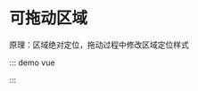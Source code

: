 # 可拖动区域

原理：区域绝对定位，拖动过程中修改区域定位样式

::: demo vue

<template>

<div class='box'>
  <div class='drag-div' :style={top,left} @mousedown="mousedown" @mouseup="mouseup" @mouseleave="mouseleave" @mousemove="mousemove">
  </div>
</div>

</template>

<script>
export default {
  data(){
    return {
      top:"0",
      left:"0",
      moving:false
    }
  },
  methods: {
    mousedown(){
      this.moving=true;
    },
    mouseup(){
      this.moving=false;
    },
    mouseleave(){
      this.moving=false;
    },
    mousemove(e){
      if(this.moving){
        debugger
        this.top=Number(this.top.replace('px',''))+e.movementY+'px';
        this.left=Number(this.left.replace('px',''))+e.movementX+'px';
      }
    }
  }
}
</script>

<style>
.box{
  width:200px;
  height:200px;
  background: lightgreen;
  position: relative;
}

.drag-div{
  width:50px;
  height:50px;
  background: red;
  position: absolute;
}
</style>

:::
